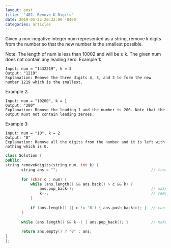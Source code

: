 ```yaml
---
layout: post
title:  "402. Remove K Digits"
date: 2019-05-22 20:32:00 -0400
categories: articles
---
```

Given a non-negative integer num represented as a string, remove k digits from the number so that the new number is the smallest possible.

Note:
The length of num is less than 10002 and will be ≥ k.
The given num does not contain any leading zero.
Example 1:
```
Input: num = "1432219", k = 3
Output: "1219"
Explanation: Remove the three digits 4, 3, and 2 to form the new number 1219 which is the smallest.
```
Example 2:
```
Input: num = "10200", k = 1
Output: "200"
Explanation: Remove the leading 1 and the number is 200. Note that the output must not contain leading zeroes.
```
Example 3:
```
Input: num = "10", k = 2
Output: "0"
Explanation: Remove all the digits from the number and it is left with nothing which is 0.
```

```c++
class Solution {
public:
string removeKdigits(string num, int k) {
       string ans = "";                                         // treat ans as a stack in below for loop
       
       for (char c : num) {
           while (ans.length() && ans.back() > c && k) {
               ans.pop_back();                                  // make sure digits in ans are in ascending order
               k--;                                             // remove one char
           }
           
           if (ans.length() || c != '0') { ans.push_back(c); }  // can't have leading '0'
       }
       
       while (ans.length() && k--) { ans.pop_back(); }          // make sure remove k digits in total
       
       return ans.empty() ? "0" : ans;
}
};
```